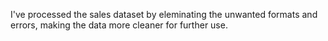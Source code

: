 I've processed the sales dataset by eleminating the unwanted formats and errors, making the data more cleaner for further use. 
